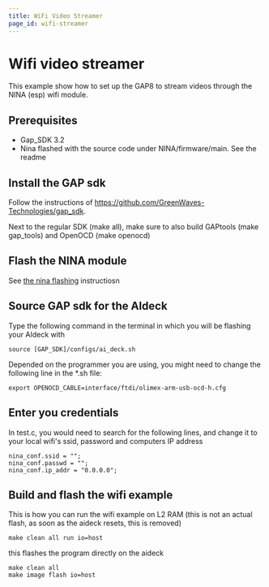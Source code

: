 ```yaml
---
title: WiFi Video Streamer
page_id: wifi-streamer
---
```



# Wifi video streamer

This example show how to set up the GAP8 to stream videos through the NINA (esp) wifi module. 

## Prerequisites
* Gap_SDK 3.2
* Nina flashed with the source code under NINA/firmware/main. See the readme

## Install the GAP sdk
Follow the instructions of https://github.com/GreenWaves-Technologies/gap_sdk. 

Next to the regular SDK (make all), make sure to also build GAPtools (make gap_tools) and OpenOCD (make openocd)

## Flash the NINA module
See [the nina flashing](/nina-instructions/nina-flash-isnstructions) instructiosn


## Source GAP sdk for the AIdeck
Type the following command in the terminal in which you will be flashing your AIdeck with
~~~~~shell
source [GAP_SDK]/configs/ai_deck.sh
~~~~~

Depended on the programmer you are using, you might need to change the following line in the *.sh file:
~~~~~shell
export OPENOCD_CABLE=interface/ftdi/olimex-arm-usb-ocd-h.cfg
~~~~~

## Enter you credentials

In test.c, you would need to search for the following lines, and change it to your local wifi's ssid, password and computers IP address

~~~~~shell
nina_conf.ssid = "";
nina_conf.passwd = "";
nina_conf.ip_addr = "0.0.0.0";
~~~~~

## Build and flash the wifi example
This is how you can run the wifi example on L2 RAM (this is not an actual flash, as soon as the aideck resets, this is removed)
~~~~~shell
make clean all run io=host
~~~~~

this flashes the program directly on the aideck

~~~~~shell
make clean all
make image flash io=host
~~~~~
